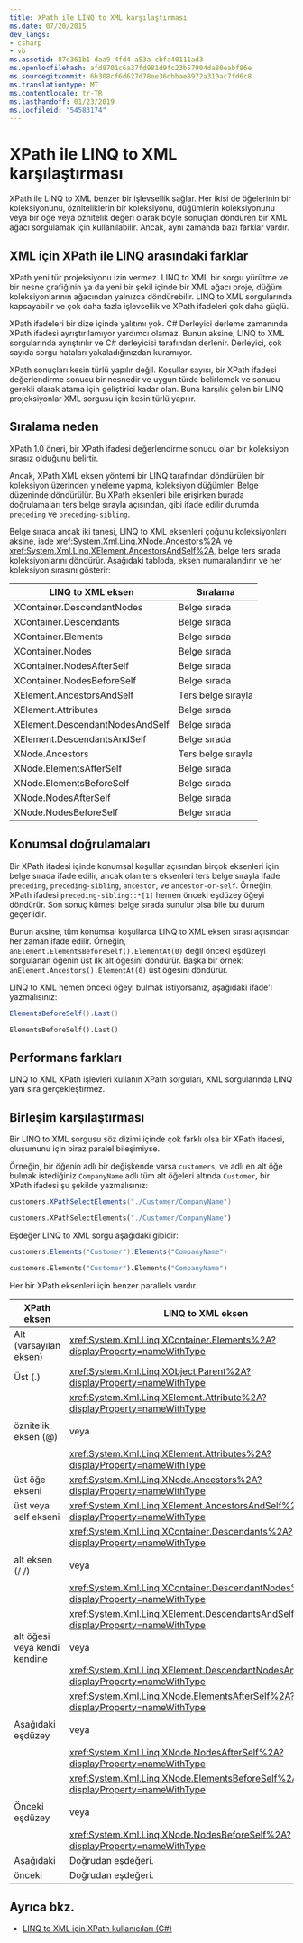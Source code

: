 ```yaml
---
title: XPath ile LINQ to XML karşılaştırması
ms.date: 07/20/2015
dev_langs:
- csharp
- vb
ms.assetid: 87d361b1-daa9-4fd4-a53a-cbfa40111ad3
ms.openlocfilehash: afd8701c6a37fd981d9fc23b57904da80eabf86e
ms.sourcegitcommit: 6b308cf6d627d78ee36dbbae8972a310ac7fd6c8
ms.translationtype: MT
ms.contentlocale: tr-TR
ms.lasthandoff: 01/23/2019
ms.locfileid: "54583174"
---
```

# <a name="comparison-of-xpath-and-linq-to-xml"></a>XPath ile LINQ to XML karşılaştırması
XPath ile LINQ to XML benzer bir işlevsellik sağlar. Her ikisi de öğelerinin bir koleksiyonunu, özniteliklerin bir koleksiyonu, düğümlerin koleksiyonunu veya bir öğe veya öznitelik değeri olarak böyle sonuçları döndüren bir XML ağacı sorgulamak için kullanılabilir. Ancak, aynı zamanda bazı farklar vardır.  
  
## <a name="differences-between-xpath-and-linq-to-xml"></a>XML için XPath ile LINQ arasındaki farklar  
 XPath yeni tür projeksiyonu izin vermez. LINQ to XML bir sorgu yürütme ve bir nesne grafiğinin ya da yeni bir şekil içinde bir XML ağacı proje, düğüm koleksiyonlarının ağacından yalnızca döndürebilir. LINQ to XML sorgularında kapsayabilir ve çok daha fazla işlevsellik ve XPath ifadeleri çok daha güçlü.  
  
 XPath ifadeleri bir dize içinde yalıtımı yok. C# Derleyici derleme zamanında XPath ifadesi ayrıştırılamıyor yardımcı olamaz. Bunun aksine, LINQ to XML sorgularında ayrıştırılır ve C# derleyicisi tarafından derlenir. Derleyici, çok sayıda sorgu hataları yakaladığınızdan kuramıyor.  
  
 XPath sonuçları kesin türlü yapılır değil. Koşullar sayısı, bir XPath ifadesi değerlendirme sonucu bir nesnedir ve uygun türde belirlemek ve sonucu gerekli olarak atama için geliştirici kadar olan. Buna karşılık gelen bir LINQ projeksiyonlar XML sorgusu için kesin türlü yapılır.  
  
## <a name="result-ordering"></a>Sıralama neden  
 XPath 1.0 öneri, bir XPath ifadesi değerlendirme sonucu olan bir koleksiyon sırasız olduğunu belirtir.  
  
 Ancak, XPath XML eksen yöntemi bir LINQ tarafından döndürülen bir koleksiyon üzerinden yineleme yapma, koleksiyon düğümleri Belge düzeninde döndürülür. Bu XPath eksenleri bile erişirken burada doğrulamaları ters belge sırayla açısından, gibi ifade edilir durumda `preceding` ve `preceding-sibling`.  
  
 Belge sırada ancak iki tanesi, LINQ to XML eksenleri çoğunu koleksiyonları aksine, iade <xref:System.Xml.Linq.XNode.Ancestors%2A> ve <xref:System.Xml.Linq.XElement.AncestorsAndSelf%2A>, belge ters sırada koleksiyonlarını döndürür. Aşağıdaki tabloda, eksen numaralandırır ve her koleksiyon sırasını gösterir:  
  
|LINQ to XML eksen|Sıralama|  
|----------------------|--------------|  
|XContainer.DescendantNodes|Belge sırada|  
|XContainer.Descendants|Belge sırada|  
|XContainer.Elements|Belge sırada|  
|XContainer.Nodes|Belge sırada|  
|XContainer.NodesAfterSelf|Belge sırada|  
|XContainer.NodesBeforeSelf|Belge sırada|  
|XElement.AncestorsAndSelf|Ters belge sırayla|  
|XElement.Attributes|Belge sırada|  
|XElement.DescendantNodesAndSelf|Belge sırada|  
|XElement.DescendantsAndSelf|Belge sırada|  
|XNode.Ancestors|Ters belge sırayla|  
|XNode.ElementsAfterSelf|Belge sırada|  
|XNode.ElementsBeforeSelf|Belge sırada|  
|XNode.NodesAfterSelf|Belge sırada|  
|XNode.NodesBeforeSelf|Belge sırada|  
  
## <a name="positional-predicates"></a>Konumsal doğrulamaları  
 Bir XPath ifadesi içinde konumsal koşullar açısından birçok eksenleri için belge sırada ifade edilir, ancak olan ters eksenleri ters belge sırayla ifade `preceding`, `preceding-sibling`, `ancestor`, ve `ancestor-or-self`. Örneğin, XPath ifadesi `preceding-sibling::*[1]` hemen önceki eşdüzey öğeyi döndürür. Son sonuç kümesi belge sırada sunulur olsa bile bu durum geçerlidir.  
  
 Bunun aksine, tüm konumsal koşullarda LINQ to XML eksen sırası açısından her zaman ifade edilir. Örneğin, `anElement.ElementsBeforeSelf().ElementAt(0)` değil önceki eşdüzeyi sorgulanan öğenin üst ilk alt öğesini döndürür. Başka bir örnek: `anElement.Ancestors().ElementAt(0)` üst öğesini döndürür.  
  
 LINQ to XML hemen önceki öğeyi bulmak istiyorsanız, aşağıdaki ifade'ı yazmalısınız:  
  
```csharp
ElementsBeforeSelf().Last()
```
  
```vb
ElementsBeforeSelf().Last()
```
  
## <a name="performance-differences"></a>Performans farkları  
 LINQ to XML XPath işlevleri kullanın XPath sorguları, XML sorgularında LINQ yanı sıra gerçekleştirmez.  
  
## <a name="comparison-of-composition"></a>Birleşim karşılaştırması  
 Bir LINQ to XML sorgusu söz dizimi içinde çok farklı olsa bir XPath ifadesi, oluşumunu için biraz paralel bileşimiyse.  
  
 Örneğin, bir öğenin adlı bir değişkende varsa `customers`, ve adlı en alt öğe bulmak istediğiniz `CompanyName` adlı tüm alt öğeleri altında `Customer`, bir XPath ifadesi şu şekilde yazmalısınız:  
  
```csharp  
customers.XPathSelectElements("./Customer/CompanyName")
```  
  
```vb
customers.XPathSelectElements("./Customer/CompanyName")
```

 Eşdeğer LINQ to XML sorgu aşağıdaki gibidir:  
  
```csharp  
customers.Elements("Customer").Elements("CompanyName")
```  
  
```vb
customers.Elements("Customer").Elements("CompanyName")
```  

 Her bir XPath eksenleri için benzer parallels vardır.  
  
|XPath eksen|LINQ to XML eksen|  
|----------------|----------------------|  
|Alt (varsayılan eksen)|<xref:System.Xml.Linq.XContainer.Elements%2A?displayProperty=nameWithType>|  
|Üst (.)|<xref:System.Xml.Linq.XObject.Parent%2A?displayProperty=nameWithType>|  
|öznitelik eksen (@)|<xref:System.Xml.Linq.XElement.Attribute%2A?displayProperty=nameWithType><br /><br /> veya<br /><br /> <xref:System.Xml.Linq.XElement.Attributes%2A?displayProperty=nameWithType>|  
|üst öğe ekseni|<xref:System.Xml.Linq.XNode.Ancestors%2A?displayProperty=nameWithType>|  
|üst veya self ekseni|<xref:System.Xml.Linq.XElement.AncestorsAndSelf%2A?displayProperty=nameWithType>|  
|alt eksen (/ /)|<xref:System.Xml.Linq.XContainer.Descendants%2A?displayProperty=nameWithType><br /><br /> veya<br /><br /> <xref:System.Xml.Linq.XContainer.DescendantNodes%2A?displayProperty=nameWithType>|  
|alt öğesi veya kendi kendine|<xref:System.Xml.Linq.XElement.DescendantsAndSelf%2A?displayProperty=nameWithType><br /><br /> veya<br /><br /> <xref:System.Xml.Linq.XElement.DescendantNodesAndSelf%2A?displayProperty=nameWithType>|  
|Aşağıdaki eşdüzey|<xref:System.Xml.Linq.XNode.ElementsAfterSelf%2A?displayProperty=nameWithType><br /><br /> veya<br /><br /> <xref:System.Xml.Linq.XNode.NodesAfterSelf%2A?displayProperty=nameWithType>|  
|Önceki eşdüzey|<xref:System.Xml.Linq.XNode.ElementsBeforeSelf%2A?displayProperty=nameWithType><br /><br /> veya<br /><br /> <xref:System.Xml.Linq.XNode.NodesBeforeSelf%2A?displayProperty=nameWithType>|  
|Aşağıdaki|Doğrudan eşdeğeri.|  
|önceki|Doğrudan eşdeğeri.|  
  
## <a name="see-also"></a>Ayrıca bkz.

- [LINQ to XML için XPath kullanıcıları (C#)](../../../../csharp/programming-guide/concepts/linq/linq-to-xml-for-xpath-users.md)
